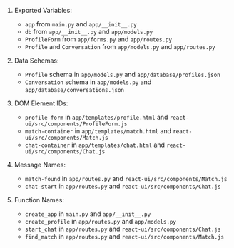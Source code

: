 1. Exported Variables:
   - `app` from `main.py` and `app/__init__.py`
   - `db` from `app/__init__.py` and `app/models.py`
   - `ProfileForm` from `app/forms.py` and `app/routes.py`
   - `Profile` and `Conversation` from `app/models.py` and `app/routes.py`

2. Data Schemas:
   - `Profile` schema in `app/models.py` and `app/database/profiles.json`
   - `Conversation` schema in `app/models.py` and `app/database/conversations.json`

3. DOM Element IDs:
   - `profile-form` in `app/templates/profile.html` and `react-ui/src/components/ProfileForm.js`
   - `match-container` in `app/templates/match.html` and `react-ui/src/components/Match.js`
   - `chat-container` in `app/templates/chat.html` and `react-ui/src/components/Chat.js`

4. Message Names:
   - `match-found` in `app/routes.py` and `react-ui/src/components/Match.js`
   - `chat-start` in `app/routes.py` and `react-ui/src/components/Chat.js`

5. Function Names:
   - `create_app` in `main.py` and `app/__init__.py`
   - `create_profile` in `app/routes.py` and `app/models.py`
   - `start_chat` in `app/routes.py` and `react-ui/src/components/Chat.js`
   - `find_match` in `app/routes.py` and `react-ui/src/components/Match.js`